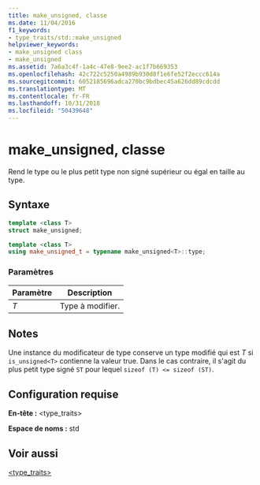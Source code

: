 ```yaml
---
title: make_unsigned, classe
ms.date: 11/04/2016
f1_keywords:
- type_traits/std::make_unsigned
helpviewer_keywords:
- make_unsigned class
- make_unsigned
ms.assetid: 7a6a3c4f-1a4c-47e8-9ee2-ac1f7b669353
ms.openlocfilehash: 42c722c5250a4989b930d8f1e6fe52f2eccc614a
ms.sourcegitcommit: 6052185696adca270bc9bdbec45a626dd89cdcdd
ms.translationtype: MT
ms.contentlocale: fr-FR
ms.lasthandoff: 10/31/2018
ms.locfileid: "50439648"
---
```

# <a name="makeunsigned-class"></a>make_unsigned, classe

Rend le type ou le plus petit type non signé supérieur ou égal en taille au type.

## <a name="syntax"></a>Syntaxe

```cpp
template <class T>
struct make_unsigned;

template <class T>
using make_unsigned_t = typename make_unsigned<T>::type;
```

### <a name="parameters"></a>Paramètres

|Paramètre|Description|
|---------------|-----------------|
|*T*|Type à modifier.|

## <a name="remarks"></a>Notes

Une instance du modificateur de type conserve un type modifié qui est *T* si `is_unsigned<T>` contienne la valeur true. Dans le cas contraire, il s'agit du plus petit type signé `ST` pour lequel `sizeof (T) <= sizeof (ST)`.

## <a name="requirements"></a>Configuration requise

**En-tête :** \<type_traits>

**Espace de noms :** std

## <a name="see-also"></a>Voir aussi

[<type_traits>](../standard-library/type-traits.md)<br/>
